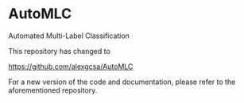# AutoMLC
Automated Multi-Label Classification


This repository has changed to

https://github.com/alexgcsa/AutoMLC

For a new version of the code and documentation, please refer to the aforementioned repository.
